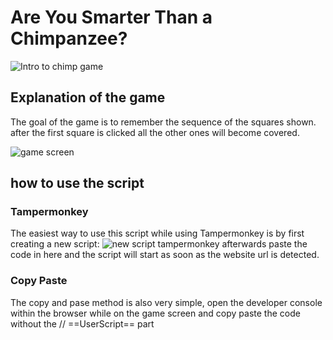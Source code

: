 # Are You Smarter Than a Chimpanzee?
![Intro to chimp game](https://cdn.discordapp.com/attachments/501427840873529364/928796944669753394/unknown.png)

## Explanation of the game
The goal of the game is to remember the sequence of the squares shown. after the first square is clicked all the other ones will become covered.

![game screen](https://cdn.discordapp.com/attachments/501427840873529364/928797007458471936/unknown.png)

## how to use the script
### Tampermonkey
The easiest way to use this script while using Tampermonkey is by first creating a new script:
![new script tampermonkey](https://cdn.discordapp.com/attachments/501427840873529364/928799123770064896/unknown.png)
afterwards paste the code in here and the script will start as soon as the website url is detected.

### Copy Paste
The copy and pase method is also very simple, open the developer console within the browser while on the game screen and copy paste the code without the // ==UserScript== part
